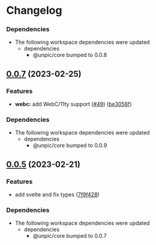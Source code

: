 # Changelog

### Dependencies

* The following workspace dependencies were updated
  * dependencies
    * @unpic/core bumped to 0.0.8

## [0.0.7](https://github.com/ascorbic/unpic-img/compare/solid-v0.0.6...solid-v0.0.7) (2023-02-25)


### Features

* **webc:** add WebC/11ty support ([#49](https://github.com/ascorbic/unpic-img/issues/49)) ([be3056f](https://github.com/ascorbic/unpic-img/commit/be3056fdf3e87b382fb86ade74b0d1d3247072bd))


### Dependencies

* The following workspace dependencies were updated
  * dependencies
    * @unpic/core bumped to 0.0.9

## [0.0.5](https://github.com/ascorbic/unpic-img/compare/solid-v0.0.4...solid-v0.0.5) (2023-02-21)


### Features

* add svelte and fix types ([7f9f428](https://github.com/ascorbic/unpic-img/commit/7f9f428bd66226ea9a3ddefc8f5908b58c2bb7ac))


### Dependencies

* The following workspace dependencies were updated
  * dependencies
    * @unpic/core bumped to 0.0.7
